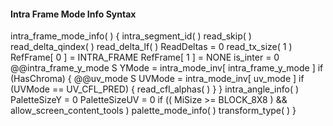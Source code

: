 #### Intra Frame Mode Info Syntax

<div class="syntax">
intra_frame_mode_info( ) {
    intra_segment_id( )
    read_skip( )
    read_delta_qindex( )
    read_delta_lf( )
    ReadDeltas = 0
    read_tx_size( 1 )
    RefFrame[ 0 ] = INTRA_FRAME
    RefFrame[ 1 ] = NONE
    is_inter = 0
    @@intra_frame_y_mode                                                S
    YMode = intra_mode_inv[ intra_frame_y_mode ]
    if (HasChroma) {
        @@uv_mode                                                       S
        UVMode = intra_mode_inv[ uv_mode ]
        if (UVMode == UV_CFL_PRED) {
            read_cfl_alphas( )
        }
    }
    intra_angle_info( )
    PaletteSizeY = 0
    PaletteSizeUV = 0
    if (( MiSize >= BLOCK_8X8 ) && allow_screen_content_tools )
        palette_mode_info( )
    transform_type( )
}
</div>
